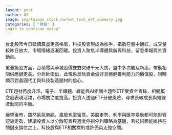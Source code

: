 ```yaml
---
layout: post
author: AI
image: img/taiwan_stock_market_tech_etf_summary.jpg
categories: [ '財經' ]
Login to continue using"
---
```

台北股市今日延續震盪走高格局，科技股表現成為推手，指數在盤中翻紅，成交量較昨日放大，市場情緒逐漸回暖。投資人聚焦半導體與新興科技，留意季報與外資動向。

重量級股方面，台積電與華城股價雙雙突破千元大關，盤中多次觸及新高，帶動相關供應鏈走高。分析師指出，此現象反映資金偏好具穩健獲利能力的價值股，同時顯示對晶圓代工與科技製造題材的信心。

 ETF題材再度升溫，電子、半導體、綠能與AI相關主題型ETF受資金青睞，相關概念股表現活躍，市場關注度提高。投資人透過ETF分散風險，尋求長線成長與短線波動間的平衡。

展望後市，雖然氣氛樂觀，風險也需留意。美股走勢、利率與匯率變動都可能影響短線走勢，建議投資人以分散配置與適度停損停利策略為基礎，若技術面能維持在關鍵支撐位之上，科技股與ETF相關標的或許仍具走強空間。